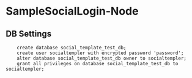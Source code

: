 
# SampleSocialLogin-Node

## DB Settings
```
    create database social_template_test_db;
    create user socialtempler with encrypted password 'password';
    alter database social_template_test_db owner to socialtempler;
    grant all privileges on database social_template_test_db to socialtempler;
```
